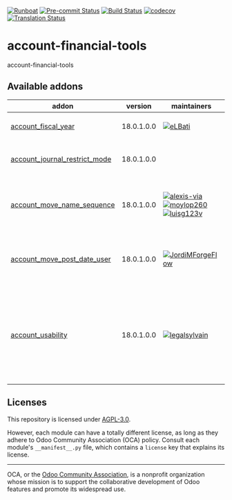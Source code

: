 
[![Runboat](https://img.shields.io/badge/runboat-Try%20me-875A7B.png)](https://runboat.odoo-community.org/builds?repo=OCA/account-financial-tools&target_branch=18.0)
[![Pre-commit Status](https://github.com/OCA/account-financial-tools/actions/workflows/pre-commit.yml/badge.svg?branch=18.0)](https://github.com/OCA/account-financial-tools/actions/workflows/pre-commit.yml?query=branch%3A18.0)
[![Build Status](https://github.com/OCA/account-financial-tools/actions/workflows/test.yml/badge.svg?branch=18.0)](https://github.com/OCA/account-financial-tools/actions/workflows/test.yml?query=branch%3A18.0)
[![codecov](https://codecov.io/gh/OCA/account-financial-tools/branch/18.0/graph/badge.svg)](https://codecov.io/gh/OCA/account-financial-tools)
[![Translation Status](https://translation.odoo-community.org/widgets/account-financial-tools-18-0/-/svg-badge.svg)](https://translation.odoo-community.org/engage/account-financial-tools-18-0/?utm_source=widget)

<!-- /!\ do not modify above this line -->

# account-financial-tools

account-financial-tools

<!-- /!\ do not modify below this line -->

<!-- prettier-ignore-start -->

[//]: # (addons)

Available addons
----------------
addon | version | maintainers | summary
--- | --- | --- | ---
[account_fiscal_year](account_fiscal_year/) | 18.0.1.0.0 | [![eLBati](https://github.com/eLBati.png?size=30px)](https://github.com/eLBati) | Create Account Fiscal Year
[account_journal_restrict_mode](account_journal_restrict_mode/) | 18.0.1.0.0 |  | Lock All Posted Entries of Journals.
[account_move_name_sequence](account_move_name_sequence/) | 18.0.1.0.0 | [![alexis-via](https://github.com/alexis-via.png?size=30px)](https://github.com/alexis-via) [![moylop260](https://github.com/moylop260.png?size=30px)](https://github.com/moylop260) [![luisg123v](https://github.com/luisg123v.png?size=30px)](https://github.com/luisg123v) | Generate journal entry number from sequence
[account_move_post_date_user](account_move_post_date_user/) | 18.0.1.0.0 | [![JordiMForgeFlow](https://github.com/JordiMForgeFlow.png?size=30px)](https://github.com/JordiMForgeFlow) | Trace journal entry posting date and user.
[account_usability](account_usability/) | 18.0.1.0.0 | [![legalsylvain](https://github.com/legalsylvain.png?size=30px)](https://github.com/legalsylvain) | Adds missing menu entries for Account module and adds the option to enable Saxon Accounting

[//]: # (end addons)

<!-- prettier-ignore-end -->

## Licenses

This repository is licensed under [AGPL-3.0](LICENSE).

However, each module can have a totally different license, as long as they adhere to Odoo Community Association (OCA)
policy. Consult each module's `__manifest__.py` file, which contains a `license` key
that explains its license.

----
OCA, or the [Odoo Community Association](http://odoo-community.org/), is a nonprofit
organization whose mission is to support the collaborative development of Odoo features
and promote its widespread use.
